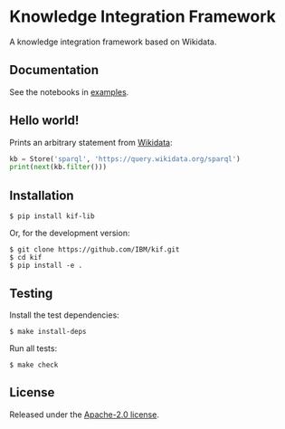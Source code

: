 # Knowledge Integration Framework #

A knowledge integration framework based on Wikidata.

## Documentation ##

See the notebooks in [examples](https://github.com/IBM/kif/tree/main/examples).

## Hello world! ##

Prints an arbitrary statement from [Wikidata](https://www.wikidata.org/):
```python
kb = Store('sparql', 'https://query.wikidata.org/sparql')
print(next(kb.filter()))
```

## Installation ##

```shell
$ pip install kif-lib
```

Or, for the development version:
```shell
$ git clone https://github.com/IBM/kif.git
$ cd kif
$ pip install -e .
```

## Testing ##

Install the test dependencies:
```shell
$ make install-deps
```

Run all tests:
```shell
$ make check
```

## License ##

Released under the [Apache-2.0 license](https://github.com/IBM/kif/blob/main/LICENSE).
